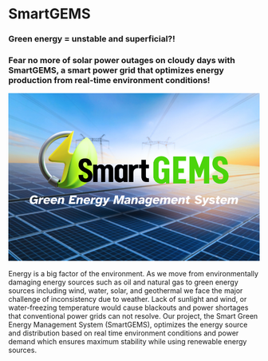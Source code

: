 # SmartGEMS
### Green energy = unstable and superficial?! 
### Fear no more of solar power outages on cloudy days with SmartGEMS, a smart power grid that optimizes energy production from real-time environment conditions!

![Cover](Cover.png)

Energy is a big factor of the environment. As we move from environmentally damaging energy sources such as oil and natural gas to green energy sources including wind, water, solar, and geothermal we face the major challenge of inconsistency due to weather. Lack of sunlight and wind, or water-freezing temperature would cause blackouts and power shortages that conventional power grids can not resolve. Our project, the Smart Green Energy Management System (SmartGEMS), optimizes the energy source and distribution based on real time environment conditions and power demand which ensures maximum stability while using renewable energy sources. 

